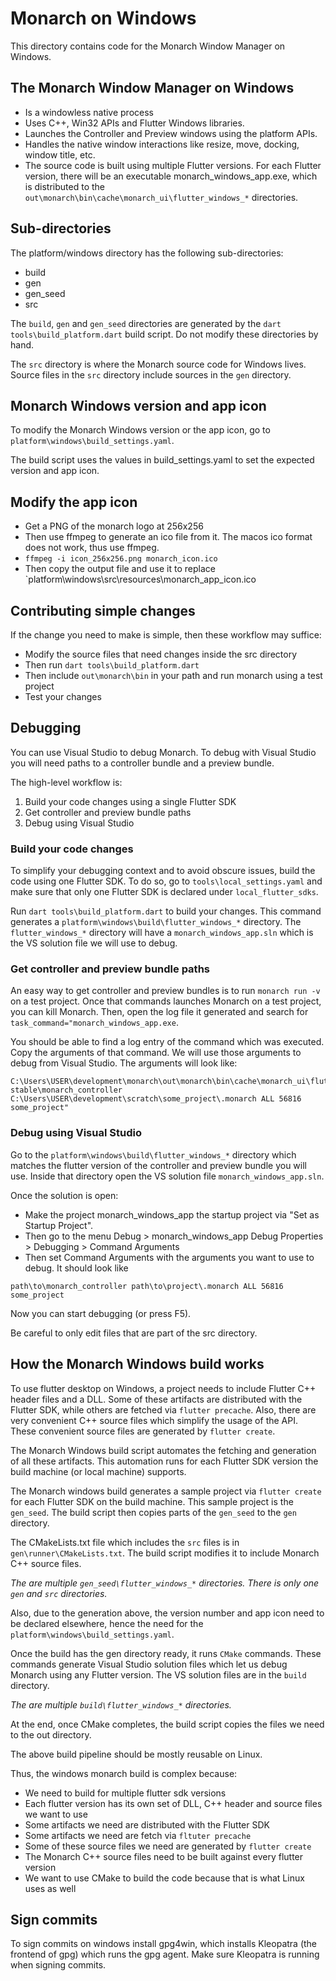 # Monarch on Windows 

This directory contains code for the Monarch Window Manager on Windows.

## The Monarch Window Manager on Windows
- Is a windowless native process
- Uses C++, Win32 APIs and Flutter Windows libraries.
- Launches the Controller and Preview windows using the platform APIs.
- Handles the native window interactions like resize, move, docking, window title, etc.
- The source code is built using multiple Flutter versions. For each Flutter version, 
  there will be an executable monarch_windows_app.exe, which is distributed to the
  `out\monarch\bin\cache\monarch_ui\flutter_windows_*` directories.
  
## Sub-directories
The platform/windows directory has the following sub-directories:

- build
- gen
- gen_seed
- src

The `build`, `gen` and `gen_seed` directories are generated by the `dart tools\build_platform.dart`
build script. Do not modify these directories by hand.

The `src` directory is where the Monarch source code for Windows lives. Source 
files in the `src` directory include sources in the `gen` directory. 

## Monarch Windows version and app icon
To modify the Monarch Windows version or the app icon, go to 
`platform\windows\build_settings.yaml`.

The build script uses the values in build_settings.yaml to set the expected version and 
app icon.

## Modify the app icon
- Get a PNG of the monarch logo at 256x256
- Then use ffmpeg to generate an ico file from it. The macos ico format does not work, 
  thus use ffmpeg.
- `ffmpeg -i icon_256x256.png monarch_icon.ico`
- Then copy the output file and use it to replace `platform\windows\src\resources\monarch_app_icon.ico


## Contributing simple changes
If the change you need to make is simple, then these workflow may suffice:

- Modify the source files that need changes inside the src directory
- Then run `dart tools\build_platform.dart`
- Then include `out\monarch\bin` in your path and run monarch using a test project
- Test your changes

## Debugging
You can use Visual Studio to debug Monarch. To debug with Visual Studio you will need paths
to a controller bundle and a preview bundle. 

The high-level workflow is:

1. Build your code changes using a single Flutter SDK
2. Get controller and preview bundle paths
3. Debug using Visual Studio

### Build your code changes
To simplify your debugging context and to avoid obscure issues, build the code 
using one Flutter SDK.
To do so, go to `tools\local_settings.yaml` and make sure that only one Flutter SDK is 
declared under `local_flutter_sdks`.

Run `dart tools\build_platform.dart` to build your changes. 
This command generates a `platform\windows\build\flutter_windows_*` 
directory. The `flutter_windows_*` directory will have a `monarch_windows_app.sln` 
which is the VS solution file we will use to debug.

### Get controller and preview bundle paths
An easy way to get controller and preview bundles is to run `monarch run -v` on a test 
project. Once that commands launches Monarch on a test project, you can kill Monarch. Then,
open the log file it generated and search for `task_command="monarch_windows_app.exe`.

You should be able to find a log entry of the command which was executed. Copy the arguments 
of that command. We will use those arguments to debug from Visual Studio. The arguments will 
look like:

```
C:\Users\USER\development\monarch\out\monarch\bin\cache\monarch_ui\flutter_windows_3.0.5-stable\monarch_controller C:\Users\USER\development\scratch\some_project\.monarch ALL 56816 some_project"
```

### Debug using Visual Studio
Go to the `platform\windows\build\flutter_windows_*` directory which matches the flutter 
version of the controller and preview bundle you will use. Inside that directory open the 
VS solution file `monarch_windows_app.sln`.

Once the solution is open:

- Make the project monarch_windows_app the startup project via "Set as Startup Project". 
- Then go to the menu Debug > monarch_windows_app Debug Properties > Debugging > Command Arguments
- Then set Command Arguments with the arguments you want to use to debug. It should look like
```
path\to\monarch_controller path\to\project\.monarch ALL 56816 some_project
```

Now you can start debugging (or press F5).

Be careful to only edit files that are part of the src directory.


## How the Monarch Windows build works
To use flutter desktop on Windows, a project needs to include Flutter C++ header 
files and a DLL. Some of these artifacts are distributed with the Flutter SDK, 
while others are fetched via `flutter precache`. Also, there are very convenient C++ 
source files which simplify the usage of the API. These convenient source files 
are generated by `flutter create`.

The Monarch Windows build script automates the fetching and generation of all
these artifacts. This automation runs for each Flutter SDK 
version the build machine (or local machine) supports.

The Monarch windows build generates a sample project via `flutter create` for 
each Flutter SDK on the build machine. This sample project is the `gen_seed`. 
The build script then copies parts of the `gen_seed` to the `gen` directory.

The CMakeLists.txt file which includes the `src` files is in 
`gen\runner\CMakeLists.txt`. The build script modifies it to include Monarch 
C++ source files. 

_The are multiple `gen_seed\flutter_windows_*` directories. There is only_ 
_one `gen` and `src` directories._

Also, due to the generation above, the version number and app icon need to be 
declared elsewhere, hence the need for the `platform\windows\build_settings.yaml`.

Once the build has the gen directory ready, it runs `CMake` commands. These 
commands generate Visual Studio solution files which let us debug Monarch using 
any Flutter version. The VS solution files are in the `build` directory.

_The are multiple `build\flutter_windows_*` directories._

At the end, once CMake completes, the build script copies 
the files we need to the out directory.

The above build pipeline should be mostly reusable on Linux.

Thus, the windows monarch build is complex because:

- We need to build for multiple flutter sdk versions
- Each flutter version has its own set of DLL, C++ header and source files we want to use
- Some artifacts we need are distributed with the Flutter SDK
- Some artifacts we need are fetch via `fltuter precache`
- Some of these source files we need are generated by `flutter create` 
- The Monarch C++ source files need to be built against every flutter version
- We want to use CMake to build the code because that is what Linux uses as well


## Sign commits
To sign commits on windows install gpg4win, which installs Kleopatra (the frontend of gpg)
which runs the gpg agent. Make sure Kleopatra is running when signing commits.
